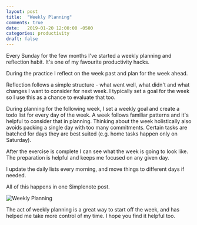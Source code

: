 ```yaml
---
layout: post
title:  "Weekly Planning"
comments: true
date:   2019-01-20 12:00:00 -0500
categories: productivity
draft: false
---
```


Every Sunday for the few months I've started a weekly planning and reflection habit. It's one of my favourite productivity hacks.

During the practice I reflect on the week past and plan for the week ahead. 

Reflection follows a simple structure - what went well, what didn't and what changes I want to consider for next week. I typically set a goal for the week so I use this as a chance to evaluate that too. 

During planning for the following week, I set a weekly goal and create a todo list for every day of the week. A week follows familiar patterns and it's helpful to consider that in planning. Thinking about the week holistically also avoids packing a single day with too many commitments. Certain tasks are batched for days they are best suited (e.g. home tasks happen only on Saturday). 

After the exercise is complete I can see what the week is going to look like. The preparation is helpful and keeps me focused on any given day.

I update the daily lists every morning, and move things to different days if needed. 

All of this happens in one Simplenote post.

![Weekly Planning](https://cl.ly/be1621c0fb26/Image%202019-01-19%20at%2010.53.44%20PM.png)

The act of weekly planning is a great way to start off the week, and has helped me take more control of my time. I hope you find it helpful too. 